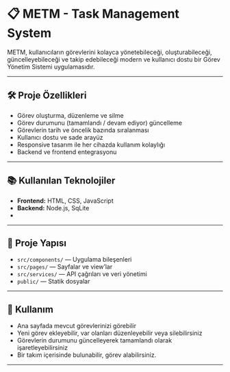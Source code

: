 # 📋 METM - Task Management System

METM, kullanıcıların görevlerini kolayca yönetebileceği, oluşturabileceği, güncelleyebileceği ve takip edebileceği modern ve kullanıcı dostu bir Görev Yönetim Sistemi uygulamasıdır.

---

## 🛠 Proje Özellikleri

- Görev oluşturma, düzenleme ve silme  
- Görev durumunu (tamamlandı / devam ediyor) güncelleme  
- Görevlerin tarih ve öncelik bazında sıralanması  
- Kullanıcı dostu ve sade arayüz  
- Responsive tasarım ile her cihazda kullanım kolaylığı  
- Backend ve frontend entegrasyonu  

---

## 📚 Kullanılan Teknolojiler

- **Frontend:** HTML, CSS, JavaScript
- **Backend:** Node.js, SqLite
- 
---

## 📁 Proje Yapısı

- `src/components/` — Uygulama bileşenleri  
- `src/pages/` — Sayfalar ve view’lar  
- `src/services/` — API çağrıları ve veri yönetimi  
- `public/` — Statik dosyalar  

---

## 📄 Kullanım

- Ana sayfada mevcut görevlerinizi görebilir  
- Yeni görev ekleyebilir, var olanları düzenleyebilir veya silebilirsiniz  
- Görevlerin durumunu güncelleyerek tamamlandı olarak işaretleyebilirsiniz  
- Bir takım içerisinde bulunabilir, görev alabilirsiniz. 

---

